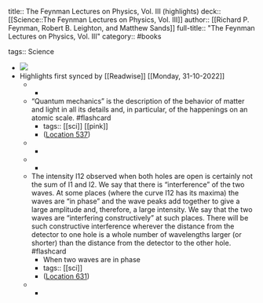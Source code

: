 title:: The Feynman Lectures on Physics, Vol. III (highlights)
deck:: [[Science::The Feynman Lectures on Physics, Vol. III]]
author:: [[Richard P. Feynman, Robert B. Leighton, and Matthew Sands]]
full-title:: "The Feynman Lectures on Physics, Vol. III"
category:: #books

tags:: Science

- ![](https://m.media-amazon.com/images/I/71UKZp0NUyL._SY160.jpg)
- Highlights first synced by [[Readwise]] [[Monday, 31-10-2022]]
	- -
	- “Quantum mechanics” is the description of the behavior of matter and light in all its details and, in particular, of the happenings on an atomic scale. #flashcard
		- tags:: [[sci]] [[pink]]
		- ([Location 537](https://readwise.io/to_kindle?action=open&asin=B06XC9JGQJ&location=537))
	- -
	- -
	- The intensity I12 observed when both holes are open is certainly not the sum of I1 and I2. We say that there is “interference” of the two waves. At some places (where the curve I12 has its maxima) the waves are “in phase” and the wave peaks add together to give a large amplitude and, therefore, a large intensity. We say that the two waves are “interfering constructively” at such places. There will be such constructive interference wherever the distance from the detector to one hole is a whole number of wavelengths larger (or shorter) than the distance from the detector to the other hole. #flashcard
		- When two waves are in phase
		- tags:: [[sci]]
		- ([Location 631](https://readwise.io/to_kindle?action=open&asin=B06XC9JGQJ&location=631))
	- -